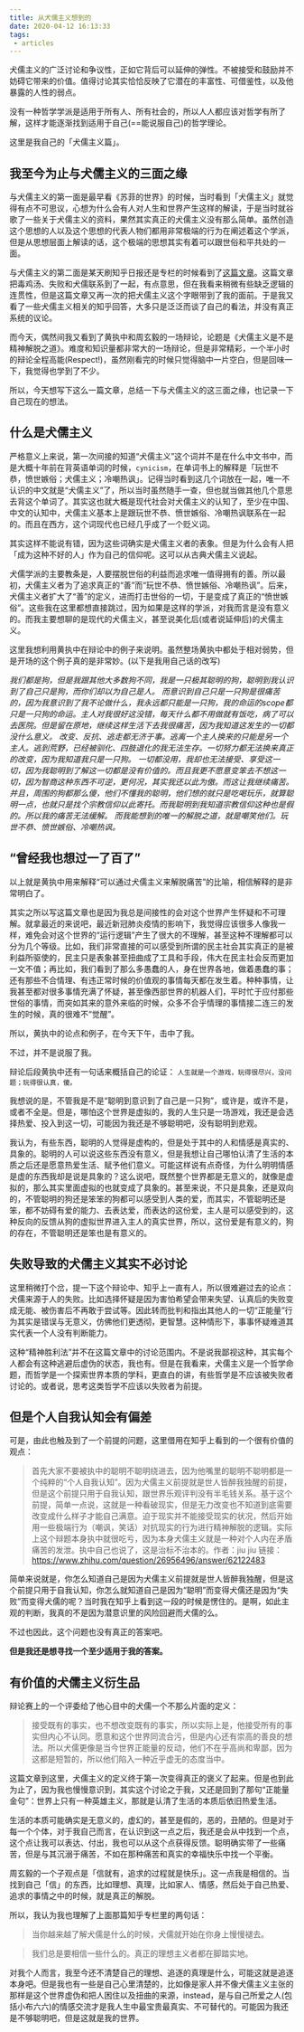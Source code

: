 ```yaml
---
title: 从犬儒主义想到的
date: 2020-04-12 16:13:33
tags: 
 - articles
---
```


犬儒主义的广泛讨论和争议性，正如它背后可以延伸的弹性。不被接受和鼓励并不妨碍它带来的价值。值得讨论其实恰恰反映了它潜在的丰富性、可借鉴性，以及他暴露的人性的弱点。

没有一种哲学学派是适用于所有人、所有社会的，所以人人都应该对哲学有所了解，这样才能逐渐找到适用于自己(==能说服自己)的哲学理论。

这里是我自己的「犬儒主义篇」。

<!-- more -->

## 我至今为止与犬儒主义的三面之缘

与犬儒主义的第一面是最早看《苏菲的世界》的时候，当时看到「犬儒主义」就觉得有点不可思议，心想为什么会有人对人生和世界产生这样的解读，于是当时就谷歌了一些关于犬儒主义的资料，果然其实真正的犬儒主义没有那么简单。虽然创造这个思想的人以及这个思想的代表人物们都用非常极端的行为在阐述着这个学派，但是从思想层面上解读的话，这个极端的思想其实有着可以跟世俗和平共处的一面。

与犬儒主义的第二面是某天刷知乎日报还是专栏的时候看到了[这篇文章](https://zhuanlan.zhihu.com/p/23823496)。这篇文章把毒鸡汤、失败和犬儒联系到了一起，有点意思，但在我看来稍微有些缺乏逻辑的连贯性，但是这篇文章又再一次的把犬儒主义这个字眼带到了我的面前。于是我又看了一些犬儒主义相关的知乎回答，大多只是泛泛而谈了自己的看法，并没有真正系统的议论。

而今天，偶然间我又看到了黄执中和周玄毅的一场辩论，论题是《犬儒主义是不是精神解脱之道》。难度和知识量都非常大的一场辩论，但是非常精彩，一个半小时的辩论全程高能(Respect!)，虽然刚看完的时候只觉得脑中一片空白，但是回味一下，我觉得也学到了不少。

所以，今天想写下这么一篇文章，总结一下与犬儒主义的这三面之缘，也记录一下自己现在的想法。

## 什么是犬儒主义

严格意义上来说，第一次间接的知道“犬儒主义”这个词并不是在什么中文书中，而是大概十年前在背英语单词的时候，`cynicism`，在单词书上的解释是「玩世不恭，愤世嫉俗；犬儒主义；冷嘲热讽」。记得当时看到这几个词放在一起，唯一不认识的中文就是“犬儒主义”了，所以当时虽然随手一查，但也就当做其他几个意思去背这个单词了。其实这也就大概是现代社会对犬儒主义的认知了，至少在中国、中文的认知中，犬儒主义基本上是跟玩世不恭、愤世嫉俗、冷嘲热讽联系在一起的。而且在西方，这个词现代也已经几乎成了一个贬义词。

其实这样不能说有错，因为这些词确实是犬儒主义者的表象。但是为什么会有人把「成为这种不好的人」作为自己的信仰呢。这可以从古典犬儒主义说起。

犬儒学派的主要教条是，人要摆脱世俗的利益而追求唯一值得拥有的善。所以最初，犬儒主义者为了追求真正的“善”而“玩世不恭、愤世嫉俗、冷嘲热讽”。后来，犬儒主义者扩大了“善”的定义，进而打击世俗的一切，于是变成了真正的“愤世嫉俗”。这些我在这里都想直接跳过，因为如果是这样的学派，对我而言是没有意义的。而我主要想聊的是现代的犬儒主义，甚至说美化后(或者说延伸后)的犬儒主义。

这里我想利用黄执中在辩论中的例子来说明。虽然整场黄执中都处于相对弱势，但是开场的这个例子真的是非常妙。(以下是我用自己话的改写)

*我们都是狗，但是我跟其他大多数狗不同，我是一只极其聪明的狗，聪明到我认识到了自己只是狗，而你们却以为自己是人。*
*而意识到自己只是一只狗是很痛苦的，因为我意识到了我不论做什么，我永远都只能是一只狗，我的命运的scope都只是一只狗的命运。主人对我很好这没错，每天什么都不用做就有饭吃，病了可以去医院。但是留在原地，继续这样生活下去我很痛苦，因为我知道这发生的一切都没什么意义。*
*改变、反抗、逃走都无济于事。逃离一个主人换来的只能是另一个主人。逃到荒野，已经被驯化、四肢退化的我无法生存。一切努力都无法换来真正的改变，因为我知道我只是一只狗。*
*一切都没用，我却也无法接受、享受这一切，因为我聪明到了解这一切都是没有价值的。而且我更不愿意变笨去不想这一切，因为智商这种东西不可逆，更何况，其实我还以此为傲。而这让我继续痛苦。*
*并且，周围的狗都那么傻，他们不懂我的聪明，他们想的就只是吃喝玩乐，就算聪明一点，也就只是找个宗教信仰以此寄托。而我聪明到我知道宗教信仰这种也是假的。所以我的痛苦无法缓解。*
*而我能想到的唯一的解脱之道，就是嘲笑他们。玩世不恭、愤世嫉俗、冷嘲热讽。*


## “曾经我也想过一了百了”

以上就是黄执中用来解释“可以通过犬儒主义来解脱痛苦”的比喻，相信解释的是非常明白了。

其实之所以写这篇文章也是因为我总是间接性的会对这个世界产生怀疑和不可理解。就拿最近的来说吧，最近新冠肺炎疫情的影响下，我觉得应该很多人像我一样，难免会对这个世界的“运行逻辑”产生了很大的不理解，甚至这种不理解都可以分为几个等级。比如，我们非常直接的可以感受到所谓的民主社会其实真正的是被利益所驱使的，民主只是表象甚至扭曲成了工具和手段，伟大在民主社会反而更加一文不值；再比如，我们看到了那么多愚蠢的人，身在世界各地，做着愚蠢的事；还有那些不合情理、有违正常时候的价值观的事情每天都在发生着。种种事情，让我甚至都对很多事情充满了怀疑，甚至像西部世界的机器人们，平时忙于应付那些世俗的事情，而突如其来的意外来临的时候，众多不合乎情理的事情接二连三的发生的时候，真的很难不“觉醒”。

所以，黄执中的论点和例子，在今天下午，击中了我。

不过，并不是说服了我。

辩论后段黄执中还有一句话来概括自己的论证：
`人生就是一个游戏，玩得很尽兴，没问题；玩得很认真，傻。`

我想说的是，不管我是不是“聪明到意识到了自己是一只狗”，或许是，或许不是，或者不全是。但是，哪怕这个世界是虚拟的，我的人生只是一场游戏，我还是会选择热爱、投入到这一切，可能因为我还是不够聪明吧，没有聪明到悲观。

我认为，有些东西，聪明的人觉得是虚构的，但是处于其中的人和情感是真实的、具象的。聪明的人可以说这些东西没有意义，但是我想让自己哪怕认清了生活的本质之后还是愿意热爱生活、赋予他们意义。可能这样说有点奇怪，为什么明明情感是虚的东西我却是说是具象的？这么说吧，既然整个世界都是无意义的，就像是虚拟的，那么其实里面虚拟的也就变成了具象的。甚至来说，不只是具象，还是双向的，不管聪明的狗还是笨笨的狗都可以感受到人类的爱，而其实，不管聪明还是笨，都不妨碍有爱的能力、去表达爱，而表达的这份爱，主人是可以感受到的，这种反向的反馈从狗的虚拟世界进入主人的真实世界，所以，这份爱是有意义的，狗的存在，不管聪明还是笨也是有意义的。

## 失败导致的犬儒主义其实不必讨论

这里稍微打个岔，提一下这个辩论中、知乎上一直有人，所以很难避过去的论点：犬儒来源于人的失败。比如选择怀疑是因为害怕希望会带来失望、认真后的失败变成无能、被伤害后不再敢于尝试等。因此转而批判和指出其他人的一切“正能量”行为其实是错误与无意义，仿佛他们更透彻，更智慧。这种情形下，事事怀疑难道其实代表一个人没有判断能力。

这种“精神胜利法”并不在这篇文章中的讨论范围内。不是说我鄙视这种，其实每个人都会有这种逃避后虚伪的状态，我也有。但是在我看来，犬儒主义是一个哲学命题，而哲学是一个探索世界本质的学科，更直白的讲，有些哲学是不应该被失败者讨论的。或者说，思考这类哲学不应该以失败者为前提。

## 但是个人自我认知会有偏差

可是，由此也触及到了一个前提的问题，这里借用在知乎上看到的一个很有价值的观点：

> 首先大家不要被执中的聪明不聪明绕进去，因为他嘴里的聪明不聪明都是一个纯粹的“个人自我认知”。因为犬儒主义前提就是世人皆醉我独醒的前提，但是这个前提只用于自我认知，跟世界乐观评判没有半毛钱关系。基于这个前提，简单一点说，这就是一种看破现实，但是无力改变也不知道到底需要改变成什么样子才能自己满意。迫于现实并不能接受现实的状况，然后开始用一些极端行为（嘲讽，笑话）对抗现实的行为进行精神解脱的逻辑。实际上这个辩题本身执中就很吃亏，因为本身犬儒主义就是一种对个人内在矛盾痛苦的发泄。执中自己也说了，这是治标不治本的。作者：jiu jiu 链接：https://www.zhihu.com/question/26956496/answer/62122483

简单来说就是，你怎么知道自己是因为犬儒主义前提就是世人皆醉我独醒，但是这个前提只用于自我认知，你怎么就知道自己是因为“聪明”而变得犬儒还是因为“失败”而变得犬儒的呢？当时我在知乎上看到这一段的时候是愣住的。是啊，如此主观的判断，我真的不是因为潜意识里的风险回避而犬儒的么。

不过也因此，这个问题也没有真正的答案吧。

**但是我还是想寻找一个至少适用于我的答案。**

## 有价值的犬儒主义衍生品

辩论赛上的一个评委给了他心目中的犬儒一个不那么片面的定义：

> 接受既有的事实，也不想改变既有的事实，所以实际上是，他接受所有的事实但内心不认同。愿意和这个世界同流合污，但是内心还有崇高的善良的想法。所以犬儒更像是当今世界正能量的反动，他们不在乎高尚和卑鄙，因为这都是短暂的，所以他们陷入一种近乎虚无的态度当中。

这篇文章到这里，犬儒主义的定义终于第一次变得真正的褒义了起来。但是也到此为止了，因为我也慢慢意识到，其实这个讨论之于我，又还是回到了那句“正能量金句”：世界上只有一种英雄主义，那就是认清了生活的本质后依旧热爱生活。

生活的本质可能确实是无意义的，虚幻的，甚至是假的，恶的，丑陋的。但是对于每一个个体，对于我自己而言，在认识到这一点之后，我还是会从中找到一个点，这个点让我可以表达、付出，我也可以从这个点获得反馈。聪明确实带了一些痛苦，但是与其沉溺于痛苦，不如在那种痛苦和真实的幸福快乐中找一个平衡。

周玄毅的一个子观点是「信就有，追求的过程就是快乐」。这一点我是相信的。当找到自己「信」的东西，比如理想、真理，比如家人、情感，然后处于自己热爱、追求的事情之中的时候，就是真正的解脱。

所以，我认为我也理解了上面那篇知乎专栏里的两句话：

> 当你越来越了解犬儒是什么的时候，犬儒就开始在你身上慢慢褪去。

> 我们总是要相信一些什么的。真正的理想主义者都在脚踏实地。

对我个人而言，我至今还不清楚自己的理想、追逐的真理是什么，可能这就是追逐本身吧。但是我也有一些是自己心里清楚的，比如像是家人并不像犬儒主义主张的那样是这个世界虚伪和把人困住以及扭曲的来源，instead，是与自己所爱之人(包括小布六六)的情感交流才是我人生中最宝贵最真实、不可替代的。可能因为我还是不够聪明吧，但是这就是我的世界。


